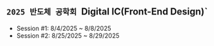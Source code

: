 ## `2025 반도체 공학회 `Digital IC(Front-End Design)`

* Session #1: 8/4/2025 ~ 8/8/2025
* Session #2: 8/25/2025 ~ 8/29/2025
